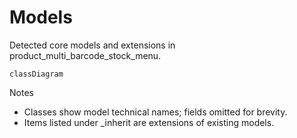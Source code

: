# Models

Detected core models and extensions in product_multi_barcode_stock_menu.

```mermaid
classDiagram
```

Notes
- Classes show model technical names; fields omitted for brevity.
- Items listed under _inherit are extensions of existing models.

